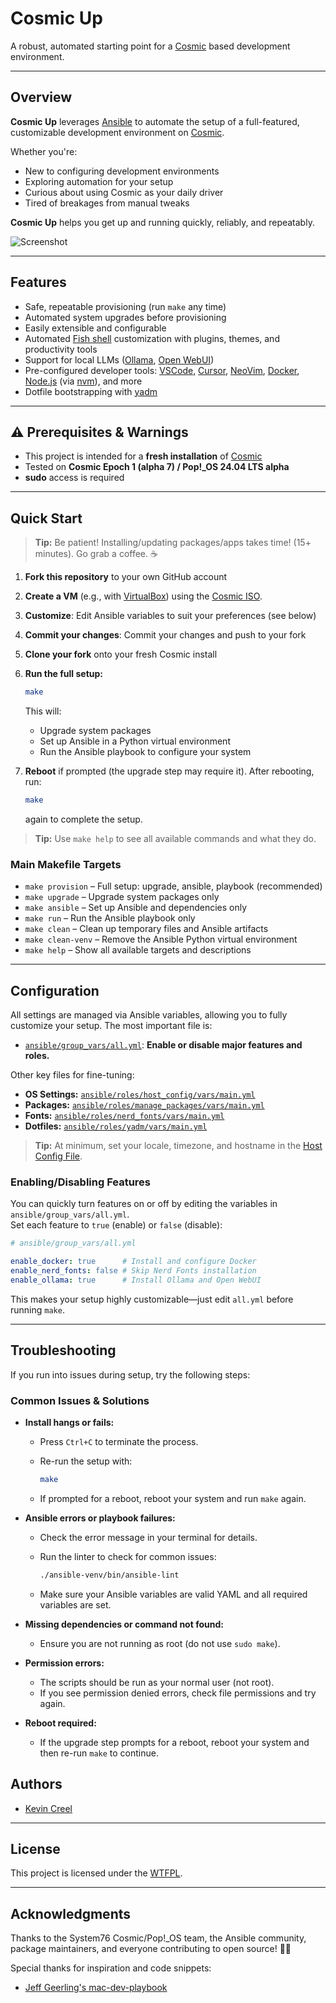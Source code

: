 # Cosmic Up

A robust, automated starting point for a [Cosmic](https://system76.com/cosmic) based development environment.

---

## Overview

**Cosmic Up** leverages [Ansible](https://docs.ansible.com) to automate the setup of a full-featured, customizable development environment on [Cosmic](https://system76.com/cosmic).

Whether you're:

- New to configuring development environments
- Exploring automation for your setup
- Curious about using Cosmic as your daily driver
- Tired of breakages from manual tweaks

**Cosmic Up** helps you get up and running quickly, reliably, and repeatably.

![Screenshot](https://u.cubeupload.com/kevincreel31337/Screenshot2025071512.png "Screen Shot")

---

## Features

- Safe, repeatable provisioning (run `make` any time)
- Automated system upgrades before provisioning
- Easily extensible and configurable
- Automated [Fish shell](https://fishshell.com) customization with plugins, themes, and productivity tools
- Support for local LLMs ([Ollama](https://ollama.com/), [Open WebUI](https://docs.openwebui.com/))
- Pre-configured developer tools: [VSCode](https://code.visualstudio.com), [Cursor](https://cursor.com), [NeoVim](https://neovim.io), [Docker](https://www.docker.com), [Node.js](https://nodejs.org) (via [nvm](https://github.com/nvm-sh/nvm)), and more
- Dotfile bootstrapping with [yadm](https://yadm.io)

---

## ⚠️ Prerequisites & Warnings

- This project is intended for a **fresh installation** of [Cosmic](https://system76.com/cosmic)
- Tested on **Cosmic Epoch 1 (alpha 7) / Pop!_OS 24.04 LTS alpha**
- **sudo** access is required

---

## Quick Start
>
> **Tip:** Be patient! Installing/updating packages/apps takes time! (15+ minutes). Go grab a coffee. ☕

1. **Fork this repository** to your own GitHub account
2. **Create a VM** (e.g., with [VirtualBox](https://www.virtualbox.org/)) using the [Cosmic ISO](https://system76.com/cosmic).
3. **Customize**: Edit Ansible variables to suit your preferences (see below)
4. **Commit your changes**: Commit your changes and push to your fork
5. **Clone your fork** onto your fresh Cosmic install
6. **Run the full setup:**

   ```sh
   make
   ```

   This will:
   - Upgrade system packages
   - Set up Ansible in a Python virtual environment
   - Run the Ansible playbook to configure your system

7. **Reboot** if prompted (the upgrade step may require it). After rebooting, run:

   ```sh
   make
   ```

   again to complete the setup.

> **Tip:** Use `make help` to see all available commands and what they do.

### Main Makefile Targets

- `make provision` – Full setup: upgrade, ansible, playbook (recommended)
- `make upgrade` – Upgrade system packages only
- `make ansible` – Set up Ansible and dependencies only
- `make run` – Run the Ansible playbook only
- `make clean` – Clean up temporary files and Ansible artifacts
- `make clean-venv` – Remove the Ansible Python virtual environment
- `make help` – Show all available targets and descriptions

---

## Configuration

All settings are managed via Ansible variables, allowing you to fully customize your setup. The most important file is:

- [`ansible/group_vars/all.yml`](ansible/group_vars/all.yml): **Enable or disable major features and roles.**

Other key files for fine-tuning:

- **OS Settings:** [`ansible/roles/host_config/vars/main.yml`](ansible/roles/host_config/vars/main.yml)
- **Packages:** [`ansible/roles/manage_packages/vars/main.yml`](ansible/roles/manage_packages/vars/main.yml)
- **Fonts:** [`ansible/roles/nerd_fonts/vars/main.yml`](ansible/roles/nerd_fonts/vars/main.yml)
- **Dotfiles:** [`ansible/roles/yadm/vars/main.yml`](ansible/roles/yadm/vars/main.yml)

> **Tip:** At minimum, set your locale, timezone, and hostname in the [Host Config File](ansible/roles/host_config/vars/main.yml).

### Enabling/Disabling Features

You can quickly turn features on or off by editing the variables in `ansible/group_vars/all.yml`.  
Set each feature to `true` (enable) or `false` (disable):

```yaml
# ansible/group_vars/all.yml

enable_docker: true      # Install and configure Docker
enable_nerd_fonts: false # Skip Nerd Fonts installation
enable_ollama: true      # Install Ollama and Open WebUI
```

This makes your setup highly customizable—just edit `all.yml` before running `make`.

---

## Troubleshooting

If you run into issues during setup, try the following steps:

### Common Issues & Solutions

- **Install hangs or fails:**
  - Press `Ctrl+C` to terminate the process.
  - Re-run the setup with:

    ```sh
    make
    ```

  - If prompted for a reboot, reboot your system and run `make` again.

- **Ansible errors or playbook failures:**
  - Check the error message in your terminal for details.
  - Run the linter to check for common issues:

    ```sh
    ./ansible-venv/bin/ansible-lint
    ```

  - Make sure your Ansible variables are valid YAML and all required variables are set.

- **Missing dependencies or command not found:**
  - Ensure you are not running as root (do not use `sudo make`).

- **Permission errors:**
  - The scripts should be run as your normal user (not root).
  - If you see permission denied errors, check file permissions and try again.

- **Reboot required:**
  - If the upgrade step prompts for a reboot, reboot your system and then re-run `make` to continue.

## Authors

- [Kevin Creel](https://github.com/Kevincreel)

---

## License

This project is licensed under the [WTFPL](LICENSE.md).

---

## Acknowledgments

Thanks to the System76 Cosmic/Pop!_OS team, the Ansible community, package maintainers, and everyone contributing to open source! 🙏💪

Special thanks for inspiration and code snippets:

- [Jeff Geerling's mac-dev-playbook](https://github.com/geerlingguy/mac-dev-playbook)
